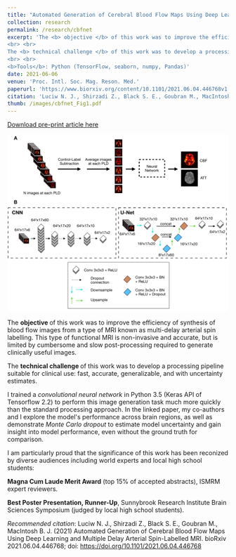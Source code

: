 ```yaml
---
title: "Automated Generation of Cerebral Blood Flow Maps Using Deep Learning and Multiple Delay Arterial Spin-Labelled MRI"
collection: research
permalink: /research/cbfnet
excerpt: 'The <b> objective </b> of this work was to improve the efficiency of synthesis of blood flow images from MRI.
<br> <br>
The <b> technical challenge </b> of this work was to develop a processing pipeline suitable for clinical use: fast, accurate, generalizable, and with uncertainty estimates.
<br> <br>
<b>Tools</b>: Python (TensorFlow, seaborn, numpy, Pandas)'
date: 2021-06-06
venue: 'Proc. Intl. Soc. Mag. Reson. Med.'
paperurl: 'https://www.biorxiv.org/content/10.1101/2021.06.04.446768v1.abstract'
citation: 'Luciw N. J., Shirzadi Z., Black S. E., Goubran M., MacIntosh B. J. (2021) Automated Generation of Cerebral Blood Flow Maps Using Deep Learning and Multiple Delay Arterial Spin-Labelled MRI. bioRxiv 2021.06.04.446768; doi: https://doi.org/10.1101/2021.06.04.446768'
thumb: /images/cbfnet_Fig1.pdf
---
```


[Download pre-print article here](https://www.biorxiv.org/content/10.1101/2021.06.04.446768v1.abstract)

<img src="/images/cbfnet_Fig1.pdf" alt="drawing" width="700" class="center"/>

The <b> objective </b> of this work was to improve the efficiency of synthesis of blood flow images from a type of MRI known as multi-delay arterial spin labelling. This type of functional MRI is non-invasive and accurate, but is limited by cumbersome and slow post-processing required to generate clinically useful images.

The <b> technical challenge </b> of this work was to develop a processing pipeline suitable for clinical use: fast, accurate, generalizable, and with uncertainty estimates.

I trained a <i> convolutional neural network </i> in Python 3.5 (Keras API of Tensorflow 2.2) to perform this image generation task much more quickly than the standard processing approach. In the linked paper, my co-authors and I explore the model's performance across brain regions, as well as demonstrate <i> Monte Carlo dropout </i> to estimate model uncertainty and gain insight into model performance, even without the ground truth for comparison.  

I am particularly proud that the significance of this work has been reconized by diverse audiences including world experts and local high school students: 

 <b>Magna Cum Laude Merit Award</b> (top 15% of accepted abstracts), ISMRM expert reviewers. 
 
 <b> Best Poster Presentation, Runner-Up</b>, Sunnybrook Research Institute Brain Sciences Symposium (judged by local high school students).

<i>Recommended citation</i>: Luciw N. J., Shirzadi Z., Black S. E., Goubran M., MacIntosh B. J. (2021) Automated Generation of Cerebral Blood Flow Maps Using Deep Learning and Multiple Delay Arterial Spin-Labelled MRI. bioRxiv 2021.06.04.446768; doi: https://doi.org/10.1101/2021.06.04.446768